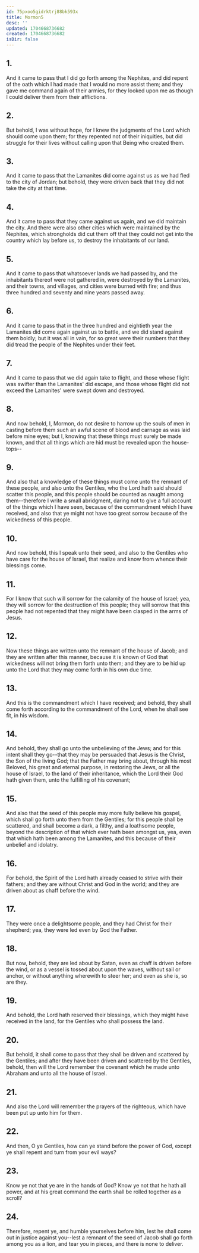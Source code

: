 ```yaml
---
id: 75pxoo5gidrktrj88bk593x
title: Mormon5
desc: ''
updated: 1704668736682
created: 1704668736682
isDir: false
---
```

## 1.
And it came to pass that I did go forth among the Nephites, and did repent of the oath which I had made that I would no more assist them; and they gave me command again of their armies, for they looked upon me as though I could deliver them from their afflictions.
## 2.
But behold, I was without hope, for I knew the judgments of the Lord which should come upon them; for they repented not of their iniquities, but did struggle for their lives without calling upon that Being who created them.
## 3.
And it came to pass that the Lamanites did come against us as we had fled to the city of Jordan; but behold, they were driven back that they did not take the city at that time.
## 4.
And it came to pass that they came against us again, and we did maintain the city. And there were also other cities which were maintained by the Nephites, which strongholds did cut them off that they could not get into the country which lay before us, to destroy the inhabitants of our land.
## 5.
And it came to pass that whatsoever lands we had passed by, and the inhabitants thereof were not gathered in, were destroyed by the Lamanites, and their towns, and villages, and cities were burned with fire; and thus three hundred and seventy and nine years passed away.
## 6.
And it came to pass that in the three hundred and eightieth year the Lamanites did come again against us to battle, and we did stand against them boldly; but it was all in vain, for so great were their numbers that they did tread the people of the Nephites under their feet.
## 7.
And it came to pass that we did again take to flight, and those whose flight was swifter than the Lamanites' did escape, and those whose flight did not exceed the Lamanites' were swept down and destroyed.
## 8.
And now behold, I, Mormon, do not desire to harrow up the souls of men in casting before them such an awful scene of blood and carnage as was laid before mine eyes; but I, knowing that these things must surely be made known, and that all things which are hid must be revealed upon the house-tops--
## 9.
And also that a knowledge of these things must come unto the remnant of these people, and also unto the Gentiles, who the Lord hath said should scatter this people, and this people should be counted as naught among them--therefore I write a small abridgment, daring not to give a full account of the things which I have seen, because of the commandment which I have received, and also that ye might not have too great sorrow because of the wickedness of this people.
## 10.
And now behold, this I speak unto their seed, and also to the Gentiles who have care for the house of Israel, that realize and know from whence their blessings come.
## 11.
For I know that such will sorrow for the calamity of the house of Israel; yea, they will sorrow for the destruction of this people; they will sorrow that this people had not repented that they might have been clasped in the arms of Jesus.
## 12.
Now these things are written unto the remnant of the house of Jacob; and they are written after this manner, because it is known of God that wickedness will not bring them forth unto them; and they are to be hid up unto the Lord that they may come forth in his own due time.
## 13.
And this is the commandment which I have received; and behold, they shall come forth according to the commandment of the Lord, when he shall see fit, in his wisdom.
## 14.
And behold, they shall go unto the unbelieving of the Jews; and for this intent shall they go--that they may be persuaded that Jesus is the Christ, the Son of the living God; that the Father may bring about, through his most Beloved, his great and eternal purpose, in restoring the Jews, or all the house of Israel, to the land of their inheritance, which the Lord their God hath given them, unto the fulfilling of his covenant;
## 15.
And also that the seed of this people may more fully believe his gospel, which shall go forth unto them from the Gentiles; for this people shall be scattered, and shall become a dark, a filthy, and a loathsome people, beyond the description of that which ever hath been amongst us, yea, even that which hath been among the Lamanites, and this because of their unbelief and idolatry.
## 16.
For behold, the Spirit of the Lord hath already ceased to strive with their fathers; and they are without Christ and God in the world; and they are driven about as chaff before the wind.
## 17.
They were once a delightsome people, and they had Christ for their shepherd; yea, they were led even by God the Father.
## 18.
But now, behold, they are led about by Satan, even as chaff is driven before the wind, or as a vessel is tossed about upon the waves, without sail or anchor, or without anything wherewith to steer her; and even as she is, so are they.
## 19.
And behold, the Lord hath reserved their blessings, which they might have received in the land, for the Gentiles who shall possess the land.
## 20.
But behold, it shall come to pass that they shall be driven and scattered by the Gentiles; and after they have been driven and scattered by the Gentiles, behold, then will the Lord remember the covenant which he made unto Abraham and unto all the house of Israel.
## 21.
And also the Lord will remember the prayers of the righteous, which have been put up unto him for them.
## 22.
And then, O ye Gentiles, how can ye stand before the power of God, except ye shall repent and turn from your evil ways?
## 23.
Know ye not that ye are in the hands of God? Know ye not that he hath all power, and at his great command the earth shall be rolled together as a scroll?
## 24.
Therefore, repent ye, and humble yourselves before him, lest he shall come out in justice against you--lest a remnant of the seed of Jacob shall go forth among you as a lion, and tear you in pieces, and there is none to deliver.
